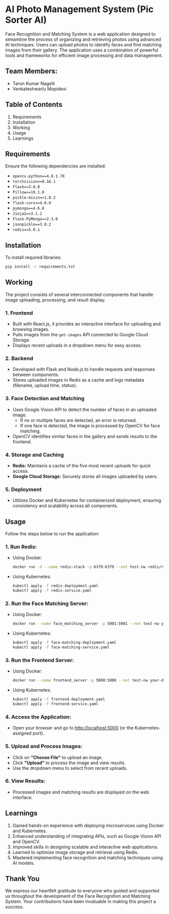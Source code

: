 # AI Photo Management System (Pic Sorter AI)

Face Recognition and Matching System is a web application designed to streamline the process of organizing and retrieving photos using advanced AI techniques. Users can upload photos to identify faces and find matching images from their gallery. The application uses a combination of powerful tools and frameworks for efficient image processing and data management.

## Team Members:
- Tarun Kumar Nagelli
- Venkateshwarlu Mopidevi

## Table of Contents
1. Requirements
2. Installation
3. Working
4. Usage
5. Learnings

## Requirements
Ensure the following dependencies are installed:

- `opencv-python==4.8.1.78`
- `torchvision==0.16.1`
- `Flask==3.0.0`
- `Pillow==10.1.0`
- `pickle-mixin==1.0.2`
- `flask-cors==4.0.0`
- `pymongo==4.6.0`
- `Jinja2==3.1.2`
- `Flask-PyMongo==2.3.0`
- `jsonpickle==3.0.2`
- `redis==5.0.1`

## Installation
To install required libraries:

```bash
pip install -r requirements.txt
```

## Working
The project consists of several interconnected components that handle image uploading, processing, and result display.

### 1. **Frontend**
- Built with React.js, it provides an interactive interface for uploading and browsing images.
- Pulls images from the `get-images` API connected to Google Cloud Storage.
- Displays recent uploads in a dropdown menu for easy access.

### 2. **Backend**
- Developed with Flask and Node.js to handle requests and responses between components.
- Stores uploaded images in Redis as a cache and logs metadata (filename, upload time, status).

### 3. **Face Detection and Matching**
- Uses Google Vision API to detect the number of faces in an uploaded image.
  - If no or multiple faces are detected, an error is returned.
  - If one face is detected, the image is processed by OpenCV for face matching.
- OpenCV identifies similar faces in the gallery and sends results to the frontend.

### 4. **Storage and Caching**
- **Redis:** Maintains a cache of the five most recent uploads for quick access.
- **Google Cloud Storage:** Securely stores all images uploaded by users.

### 5. **Deployment**
- Utilizes Docker and Kubernetes for containerized deployment, ensuring consistency and scalability across all components.

## Usage
Follow the steps below to run the application:

### 1. **Run Redis:**

- Using Docker:
  ```bash
  docker run -d --name redis-stack -p 6379:6379 --net test-nw redis/redis-stack:latest
  ```
- Using Kubernetes:
  ```bash
  kubectl apply -f redis-deployment.yaml
  kubectl apply -f redis-service.yaml
  ```

### 2. **Run the Face Matching Server:**

- Using Docker:
  ```bash
  docker run --name face_matching_server -p 5001:5001 --net test-nw your-docker-image:latest
  ```
- Using Kubernetes:
  ```bash
  kubectl apply -f face-matching-deployment.yaml
  kubectl apply -f face-matching-service.yaml
  ```

### 3. **Run the Frontend Server:**

- Using Docker:
  ```bash
  docker run --name frontend_server -p 5000:5000 --net test-nw your-docker-image:latest
  ```
- Using Kubernetes:
  ```bash
  kubectl apply -f frontend-deployment.yaml
  kubectl apply -f frontend-service.yaml
  ```

### 4. **Access the Application:**

- Open your browser and go to [http://localhost:5000](http://localhost:5000) (or the Kubernetes-assigned port).

### 5. **Upload and Process Images:**

- Click on **"Choose File"** to upload an image.
- Click **"Upload"** to process the image and view results.
- Use the dropdown menu to select from recent uploads.

### 6. **View Results:**

- Processed images and matching results are displayed on the web interface.

## Learnings

1. Gained hands-on experience with deploying microservices using Docker and Kubernetes.
2. Enhanced understanding of integrating APIs, such as Google Vision API and OpenCV.
3. Improved skills in designing scalable and interactive web applications.
4. Learned to optimize image storage and retrieval using Redis.
5. Mastered implementing face recognition and matching techniques using AI models.

## Thank You
We express our heartfelt gratitude to everyone who guided and supported us throughout the development of the Face Recognition and Matching System. Your contributions have been invaluable in making this project a success.

